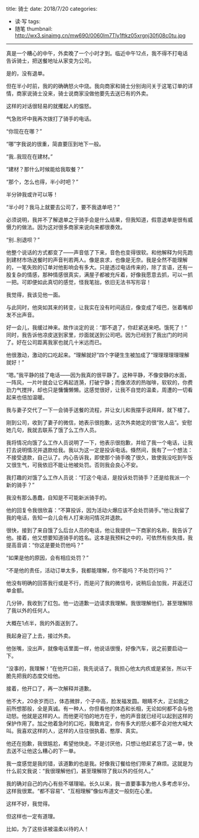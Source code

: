 title: 骑士
date: 2018/7/20
categories:
- 读·写
tags:
- 随笔
thumbnail: http://wx3.sinaimg.cn/mw690/0060lm7Tly1ftkz05xrgnj30fj08c0tu.jpg
---
真是一个糟心的中午，外卖晚了一个小时才到。临近中午12点，我不得不打电话告诉骑士，把送餐地址从家变为公司。<!-- more -->

是的，没有退单。

但在半小时前，我的的确确怒火中烧。我向商家和骑士分别询问关于这笔订单的详情，商家说骑士没来，骑士说商家没做他要先去送已有的外卖。

这样的对话很轻易的就攫起人的愠怒。

气急败坏中我再次拨打了骑手的电话。

“你现在在哪？”

“哪”字我说的很重，简直要压到地下一般。

“我..我现在在建材。”

“建材？那什么时候能给我取餐？”

“那个，怎么也得，半小时吧？”

半分钟我或许可以等！

“半小时？我马上就要去公司了，要不我退单吧？”

必须说明，我并不了解退单之于骑手会是什么结果，但我知道，假意退单是很有威慑力的做法。因为这对很多商家来说向来都很奏效。

“别..别退呗？”

他整个说话的方式都变了——声音低了下来，音色也变得很软。和他解释为何先跑到建材市场送餐时的声音判若两人。像是哀求，也像是无奈。我是全然不能理解的，一笔失败的订单对他影响会有多大。只是透过电话传来的，除了言语，还有一股复杂的情感，那种情感很真实，满屋子都被充斥着，好像我愿意去抓，可以一抓一把。可即便如此真切的感觉，怪我笔拙，依旧无法书写形容！

我觉得，我该见他一面。

与此同时，他突如其来的转变，让我实在没有时间适应，像变成了哑巴，张着嘴却发不出声音。

好一会儿，我缓过神来。故作淡定的说：“那不退了，你赶紧送来吧。饿死了！” 同时，我告诉他凉皮送到家里，炒面就送到公司吧。因为已经到了我出门的时间了。好在公司距离我家也就几十米远而已。

他很激动，激动的口吃起来。“理解就好”四个字硬生生被加成了“理理理理理理解就好！”

“嗯。”我平静的挂了电话——因为我真的很平静了。这种平静，不像安静的水面，一阵风，一片叶就会让它再起涟漪，打破宁静；而像浓浓的热咖啡，软软的，你费劲力气搅拌，却也只是慵慵懒懒。这感觉很好，让我不自觉的温柔，周遭的一切看起来也倍加温暖。

我与妻子交代了一下一会骑手送餐的流程，并让女儿和我摆手说拜拜，就下楼了。

刚到公司，收到了妻子的微信，她表示很抱歉，这次外卖她定的很“败人品”。安慰她几句，我就去联系了饿了么工作人员。

我将情况向饿了么工作人员说明了一下，他表示很抱歉，并给了我一个电话，让我打去说明情况并退款给我。我以为这一定是投诉电话。倏然间，我有了一个想法：不接受退款，自己认了。内心告诉我，即使那个骑手晚了很久，致使我没吃到午饭又很生气，可我依旧不能让他被处罚。否则我会良心不安。

我打趣的对饿了么工作人员说：“打这个电话，是投诉处罚骑手？还是给我派一个新的骑手？”

我没有那么愚蠢，自知是不可能新派骑手的。

他的回复令我很欣喜：“不算投诉，因为活动火爆应该不会处罚骑手。”他让我留了我的电话，告知一会儿会有人打来询问情况并退款。

很快，接到了来自饿了么后台人员的电话，他让我提供一下商家的名称，我告诉了他。接着，他又想要知道骑手的姓名。这本是我预料之中的，可依然有些失措，我提高音调：“你这是要处罚他吗？”

“如果是他的原因，会有相应处罚？”

“不是他的责任，活动订单太多，我都能理解，你不能吗？不处罚行吗？”

他没有明确的回答我行或是不行，而是问了我的微信号，说稍后会加我，并返还订单金额。

几分钟，我收到了红包。他一边道歉一边请求我理解。我很理解他们，甚至理解除了我以外的任何人。

大概在1点半，我的外面送到了。

我起身迎了上去，接过外卖。

他张嘴，没出声，就像电话里面一样，他说话很慢，好像汽车，说之前要启动一下。

“没事的，我理解！”在他开口前，我先说话了。我担心他太内疚或是紧张，所以干脆先把我的态度交给他。

接着，他开口了，再一次解释并道歉。

他不大，20余岁而已，体态微胖，个子中高，脸发福发圆。眼睛不大，正如我之前所想那般，全是真诚。有一种人，你但看他的体态和长相，无论如何都不会与他动怒。他就是这样的人。而他更可怕的地方在于，他的声音就已经可以起到这样的保护作用了。加之他着急时的口吃，我敢肯定，你有多大的怒火都不会对他大喊大叫。我喜欢这样的人，这样的人往往很执着、憨厚、真实。

他还在抱歉，我很尴尬，希望他快走。不是讨厌他，只想让他赶紧忘了这一单，快去送不让他这么糟心的下一单。

我一度感觉是我的错，该道歉的也是我。好像我订餐给他们带来了麻烦。这就是为什么前文我说：“我很理解他们，甚至理解除了我以外的任何人。”

我的确对自己的内心有些不堪理喻。长久以来，我一直要事事为他人多考虑半分。这样我很累。“都不容易”、“互相理解”像似布道文一般刻在心里。

这样不好，我觉得。

但这样也一定有道理。

比如，为了这些该被温柔以待的人！
